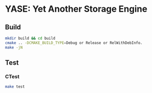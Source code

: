 # YASE: Yet Another Storage Engine


## Build

```bash
mkdir build && cd build
cmake .. -DCMAKE_BUILD_TYPE=Debug or Release or RelWithDebInfo.
make -jN
```

## Test

### CTest

```bash
make test
```

